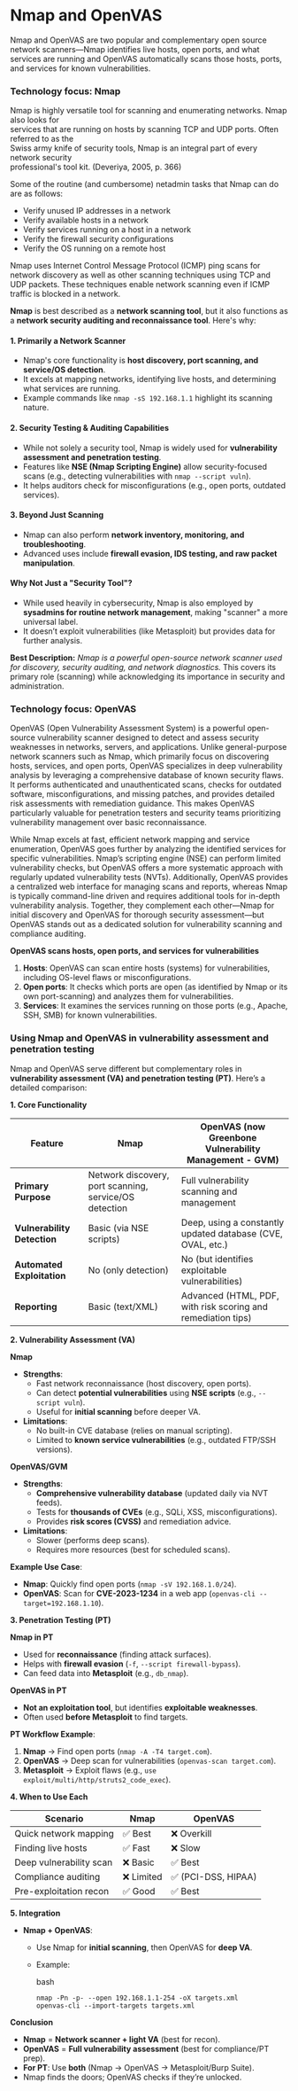 # Nmap and OpenVAS

Nmap and OpenVAS are two popular and complementary open source network scanners—Nmap identifies live hosts, open ports, and what services are running and OpenVAS automatically scans those hosts, ports, and services for known vulnerabilities.

### Technology focus: Nmap

Nmap is highly versatile tool for scanning and enumerating networks. Nmap also looks for\
services that are running on hosts by scanning TCP and UDP ports. Often referred to as the\
Swiss army knife of security tools, Nmap is an integral part of every network security\
professional's tool kit. (Deveriya, 2005, p. 366)

Some of the routine (and cumbersome) netadmin tasks that Nmap can do are as follows:

* Verify unused IP addresses in a network&#x20;
* Verify available hosts in a network&#x20;
* Verify services running on a host in a network&#x20;
* Verify the firewall security configurations&#x20;
* Verify the OS running on a remote host&#x20;

Nmap uses Internet Control Message Protocol (ICMP) ping scans for network discovery as well as other scanning techniques using TCP and UDP packets. These techniques enable network scanning even if ICMP traffic is blocked in a network.

**Nmap** is best described as a **network scanning tool**, but it also functions as a **network security auditing and reconnaissance tool**. Here's why:

#### 1. **Primarily a Network Scanner**

* Nmap's core functionality is **host discovery, port scanning, and service/OS detection**.
* It excels at mapping networks, identifying live hosts, and determining what services are running.
* Example commands like `nmap -sS 192.168.1.1` highlight its scanning nature.

#### 2. **Security Testing & Auditing Capabilities**

* While not solely a security tool, Nmap is widely used for **vulnerability assessment and penetration testing**.
* Features like **NSE (Nmap Scripting Engine)** allow security-focused scans (e.g., detecting vulnerabilities with `nmap --script vuln`).
* It helps auditors check for misconfigurations (e.g., open ports, outdated services).

#### 3. **Beyond Just Scanning**

* Nmap can also perform **network inventory, monitoring, and troubleshooting**.
* Advanced uses include **firewall evasion, IDS testing, and raw packet manipulation**.

#### **Why Not Just a "Security Tool"?**

* While used heavily in cybersecurity, Nmap is also employed by **sysadmins for routine network management**, making "scanner" a more universal label.
* It doesn’t exploit vulnerabilities (like Metasploit) but provides data for further analysis.

**Best Description:** _Nmap is a powerful open-source network scanner used for discovery, security auditing, and network diagnostics._ This covers its primary role (scanning) while acknowledging its importance in security and administration.

### Technology focus: OpenVAS

OpenVAS (Open Vulnerability Assessment System) is a powerful open-source vulnerability scanner designed to detect and assess security weaknesses in networks, servers, and applications. Unlike general-purpose network scanners such as Nmap, which primarily focus on discovering hosts, services, and open ports, OpenVAS specializes in deep vulnerability analysis by leveraging a comprehensive database of known security flaws. It performs authenticated and unauthenticated scans, checks for outdated software, misconfigurations, and missing patches, and provides detailed risk assessments with remediation guidance. This makes OpenVAS particularly valuable for penetration testers and security teams prioritizing vulnerability management over basic reconnaissance.

While Nmap excels at fast, efficient network mapping and service enumeration, OpenVAS goes further by analyzing the identified services for specific vulnerabilities. Nmap’s scripting engine (NSE) can perform limited vulnerability checks, but OpenVAS offers a more systematic approach with regularly updated vulnerability tests (NVTs). Additionally, OpenVAS provides a centralized web interface for managing scans and reports, whereas Nmap is typically command-line driven and requires additional tools for in-depth vulnerability analysis. Together, they complement each other—Nmap for initial discovery and OpenVAS for thorough security assessment—but OpenVAS stands out as a dedicated solution for vulnerability scanning and compliance auditing.

**OpenVAS scans hosts, open ports, and services for vulnerabilities**

1. **Hosts**: OpenVAS can scan entire hosts (systems) for vulnerabilities, including OS-level flaws or misconfigurations.
2. **Open ports**: It checks which ports are open (as identified by Nmap or its own port-scanning) and analyzes them for vulnerabilities.
3. **Services**: It examines the services running on those ports (e.g., Apache, SSH, SMB) for known vulnerabilities.

### Using Nmap and OpenVAS in vulnerability assessment and penetration testing

Nmap and OpenVAS serve different but complementary roles in **vulnerability assessment (VA) and penetration testing (PT)**. Here’s a detailed comparison:

**1. Core Functionality**

| **Feature**                 | **Nmap**                                               | **OpenVAS (now Greenbone Vulnerability Management - GVM)**   |
| --------------------------- | ------------------------------------------------------ | ------------------------------------------------------------ |
| **Primary Purpose**         | Network discovery, port scanning, service/OS detection | Full vulnerability scanning and management                   |
| **Vulnerability Detection** | Basic (via NSE scripts)                                | Deep, using a constantly updated database (CVE, OVAL, etc.)  |
| **Automated Exploitation**  | No (only detection)                                    | No (but identifies exploitable vulnerabilities)              |
| **Reporting**               | Basic (text/XML)                                       | Advanced (HTML, PDF, with risk scoring and remediation tips) |

**2. Vulnerability Assessment (VA)**

**Nmap**

* **Strengths**:
  * Fast network reconnaissance (host discovery, open ports).
  * Can detect **potential vulnerabilities** using **NSE scripts** (e.g., `--script vuln`).
  * Useful for **initial scanning** before deeper VA.
* **Limitations**:
  * No built-in CVE database (relies on manual scripting).
  * Limited to **known service vulnerabilities** (e.g., outdated FTP/SSH versions).

**OpenVAS/GVM**

* **Strengths**:
  * **Comprehensive vulnerability database** (updated daily via NVT feeds).
  * Tests for **thousands of CVEs** (e.g., SQLi, XSS, misconfigurations).
  * Provides **risk scores (CVSS)** and remediation advice.
* **Limitations**:
  * Slower (performs deep scans).
  * Requires more resources (best for scheduled scans).

**Example Use Case**:

* **Nmap**: Quickly find open ports (`nmap -sV 192.168.1.0/24`).
* **OpenVAS**: Scan for **CVE-2023-1234** in a web app (`openvas-cli --target=192.168.1.10`).

**3. Penetration Testing (PT)**

**Nmap in PT**

* Used for **reconnaissance** (finding attack surfaces).
* Helps with **firewall evasion** (`-f`, `--script firewall-bypass`).
* Can feed data into **Metasploit** (e.g., `db_nmap`).

**OpenVAS in PT**

* **Not an exploitation tool**, but identifies **exploitable weaknesses**.
* Often used **before Metasploit** to find targets.

**PT Workflow Example**:

1. **Nmap** → Find open ports (`nmap -A -T4 target.com`).
2. **OpenVAS** → Deep scan for vulnerabilities (`openvas-scan target.com`).
3. **Metasploit** → Exploit flaws (e.g., `use exploit/multi/http/struts2_code_exec`).

**4. When to Use Each**

| **Scenario**            | **Nmap**  | **OpenVAS**        |
| ----------------------- | --------- | ------------------ |
| Quick network mapping   | ✅ Best    | ❌ Overkill         |
| Finding live hosts      | ✅ Fast    | ❌ Slow             |
| Deep vulnerability scan | ❌ Basic   | ✅ Best             |
| Compliance auditing     | ❌ Limited | ✅ (PCI-DSS, HIPAA) |
| Pre-exploitation recon  | ✅ Good    | ✅ Best             |

**5. Integration**

* **Nmap + OpenVAS**:
  * Use Nmap for **initial scanning**, then OpenVAS for **deep VA**.
  *   Example:

      bash

      ```
      nmap -Pn -p- --open 192.168.1.1-254 -oX targets.xml  
      openvas-cli --import-targets targets.xml  
      ```

**Conclusion**

* **Nmap** = **Network scanner + light VA** (best for recon).
* **OpenVAS** = **Full vulnerability assessment** (best for compliance/PT prep).
* **For PT**: Use **both** (Nmap → OpenVAS → Metasploit/Burp Suite).
* Nmap finds the doors; OpenVAS checks if they’re unlocked.&#x20;
